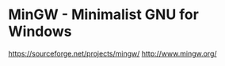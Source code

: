 # MinGW - Minimalist GNU for Windows

https://sourceforge.net/projects/mingw/
http://www.mingw.org/

